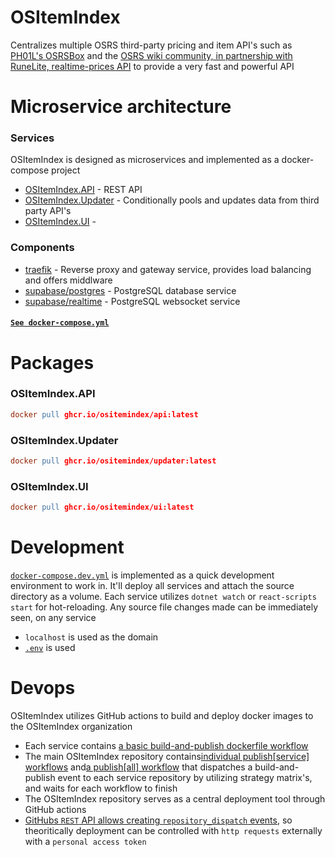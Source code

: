 # OSItemIndex

Centralizes multiple OSRS third-party pricing and item API's such as [PH01L&#39;s OSRSBox](https://github.com/osrsbox) and the [OSRS wiki community, in partnership with RuneLite, realtime-prices API](https://oldschool.runescape.wiki/w/RuneScape:Real-time_Prices) to provide a very fast and powerful API

# Microservice architecture

### Services

OSItemIndex is designed as microservices and implemented as a docker-compose project

* [OSItemIndex.API]() - REST API
* [OSItemIndex.Updater]() - Conditionally pools and updates data from third party API's
* [OSItemIndex.UI]() - 

### Components

* [traefik](https://hub.docker.com/_/traefik) - Reverse proxy and gateway service, provides load balancing and offers middlware
* [supabase/postgres](https://hub.docker.com/r/supabase/postgres) - PostgreSQL database service
* [supabase/realtime](https://hub.docker.com/r/supabase/realtime) - PostgreSQL websocket service

#### [`See docker-compose.yml`](https://github.com/OSItemIndex/OSItemIndex/blob/main/docker-compose.yml)

# Packages

### OSItemIndex.API

```lex
docker pull ghcr.io/ositemindex/api:latest
```

### OSItemIndex.Updater

```lex
docker pull ghcr.io/ositemindex/updater:latest
```

### OSItemIndex.UI

```lex
docker pull ghcr.io/ositemindex/ui:latest
```

# Development

[`docker-compose.dev.yml`](docker-compose.dev.yml) is implemented as a quick development environment to work in. It'll deploy all services and attach the source directory as a volume. Each service utilizes `dotnet watch` or `react-scripts start` for hot-reloading. Any source file changes made can be immediately seen, on any service

* `localhost` is used as the domain
* [`.env`](.env) is used

# Devops

OSItemIndex utilizes GitHub actions to build and deploy docker images to the OSItemIndex organization

* Each service contains [a basic build-and-publish dockerfile workflow](https://github.com/OSItemIndex/OSItemIndex.API/blob/master/.github/workflows/build-publish-dockerfile.yml)
* The main OSItemIndex repository contains[individual publish[service] workflows](.github/workflows) and[a publish[all] workflow](.github/workflows/publish-all.yml) that dispatches a build-and-publish event to each service repository by utilizing strategy matrix's, and waits for each workflow to finish
* The OSItemIndex repository serves as a central deployment tool through GitHub actions
* [GitHubs `REST` API allows creating `repository_dispatch` events](https://docs.github.com/en/rest/reference/repos#create-a-repository-dispatch-event), so theoritically deployment can be controlled with `http requests` externally with a `personal access token`

